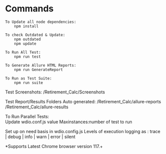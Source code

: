 # Commands 

	To Update all node dependencies:
		npm install
		
	To check Outdated & Update:
		npm outdated
		npm update
		
	To Run All Test:
		npm run test

	To Generate Allure HTML Reports:
		npm run GenerateReport
		
	To Run as Test Suite:
		npm run suite
		
Test Screenshots:
	/Retirement_Calc/Screenshots

Test Report/Results Folders Auto generated:
/Retirement_Calc/allure-reports
/Retirement_Calc/allure-results
	
To Run Parallel Tests:	
	Update wdio.conf.js value Maxinstances:number of test to run 

 Set up on need basis in wdio.config.js Levels of execution logging as : trace | debug | info | warn | error | silent
	
*Supports Latest Chrome browser version 117.+
